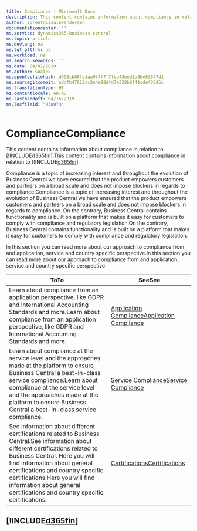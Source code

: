 ```yaml
---
title: Compliance | Microsoft Docs
description: This content contains information about compliance in relation to Business Central.
author: sorenfriisalexandersen
documentationcenter: ''
ms.service: dynamics365-business-central
ms.topic: article
ms.devlang: na
ms.tgt_pltfrm: na
ms.workload: na
ms.search.keywords: ''
ms.date: 04/01/2019
ms.author: soalex
ms.openlocfilehash: d990cb86fb1aa9f4f7f7fba43bed1a8be83647d1
ms.sourcegitcommit: addfb47612cc2e4e98dfd7e338b6f41cde405d5c
ms.translationtype: HT
ms.contentlocale: en-AU
ms.lasthandoff: 04/16/2019
ms.locfileid: "938073"
---
```

# <a name="compliance"></a><span data-ttu-id="c2e61-103">Compliance</span><span class="sxs-lookup"><span data-stu-id="c2e61-103">Compliance</span></span>
<span data-ttu-id="c2e61-104">This content contains information about compliance in relation to [!INCLUDE[d365fin](../includes/d365fin_md.md)].</span><span class="sxs-lookup"><span data-stu-id="c2e61-104">This content contains information about compliance in relation to [!INCLUDE[d365fin](../includes/d365fin_md.md)].</span></span>  

<span data-ttu-id="c2e61-105">Compliance is a topic of increasing interest and throughout the evolution of Business Central we have ensured that the product empowers customers and partners on a broad scale and does not impose blockers in regards to compliance.</span><span class="sxs-lookup"><span data-stu-id="c2e61-105">Compliance is a topic of increasing interest and throughout the evolution of Business Central we have ensured that the product empowers customers and partners on a broad scale and does not impose blockers in regards to compliance.</span></span> <span data-ttu-id="c2e61-106">On the contrary, Business Central contains functionality and is built on a platform that makes it easy for customers to comply with compliance and regulatory legislation.</span><span class="sxs-lookup"><span data-stu-id="c2e61-106">On the contrary, Business Central contains functionality and is built on a platform that makes it easy for customers to comply with compliance and regulatory legislation.</span></span>

<span data-ttu-id="c2e61-107">In this section you can read more about our approach to compliance from and application, service and country specific perspective.</span><span class="sxs-lookup"><span data-stu-id="c2e61-107">In this section you can read more about our approach to compliance from and application, service and country specific perspective.</span></span>

|<span data-ttu-id="c2e61-108">**To**</span><span class="sxs-lookup"><span data-stu-id="c2e61-108">**To**</span></span>|<span data-ttu-id="c2e61-109">**See**</span><span class="sxs-lookup"><span data-stu-id="c2e61-109">**See**</span></span>|  
|------------|-------------|  
|<span data-ttu-id="c2e61-110">Learn about compliance from an application perspective, like GDPR and International Accounting Standards and more.</span><span class="sxs-lookup"><span data-stu-id="c2e61-110">Learn about compliance from an application perspective, like GDPR and International Accounting Standards and more.</span></span>|[<span data-ttu-id="c2e61-111">Application Compliance</span><span class="sxs-lookup"><span data-stu-id="c2e61-111">Application Compliance</span></span>](compliance-application-compliance.md)|  
|<span data-ttu-id="c2e61-112">Learn about compliance at the service level and the approaches made at the platform to ensure Business Central a best-in-class service compliance.</span><span class="sxs-lookup"><span data-stu-id="c2e61-112">Learn about compliance at the service level and the approaches made at the platform to ensure Business Central a best-in-class service compliance.</span></span>|[<span data-ttu-id="c2e61-113">Service Compliance</span><span class="sxs-lookup"><span data-stu-id="c2e61-113">Service Compliance</span></span>](compliance-service-compliance.md)|  
|<span data-ttu-id="c2e61-114">See information about different certifications related to Business Central.</span><span class="sxs-lookup"><span data-stu-id="c2e61-114">See information about different certifications related to Business Central.</span></span> <span data-ttu-id="c2e61-115">Here you will find information about general certifications and country specific certifications.</span><span class="sxs-lookup"><span data-stu-id="c2e61-115">Here you will find information about general certifications and country specific certifications.</span></span>|[<span data-ttu-id="c2e61-116">Certifications</span><span class="sxs-lookup"><span data-stu-id="c2e61-116">Certifications</span></span>](compliance-certifications.md)|  

 ## [!INCLUDE[d365fin](../includes/free_trial_md.md)]  
 
